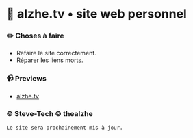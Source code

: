 
# 📰 alzhe.tv • site web personnel

### ✏️ Choses à faire
- Refaire le site correctement.
- Réparer les liens morts.

### 📹 Previews
- [alzhe.tv](https://alzhe.tv/)

### ©️ Steve-Tech ©️ thealzhe
```
Le site sera prochainement mis à jour.
```
